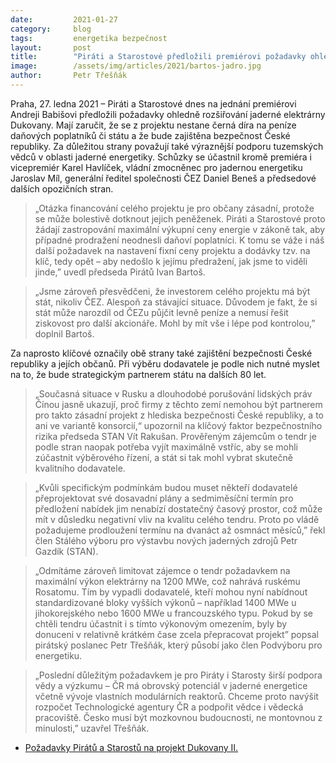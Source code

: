 ```yaml
---
date:         2021-01-27 
category:     blog
tags:         energetika bezpečnost
layout:       post
title:        "Piráti a Starostové předložili premiérovi požadavky ohledně rozšiřování Dukovan. Chtějí chránit peněženky občanů, bezpečnost země a lepší podporu vědců"
image:        /assets/img/articles/2021/bartos-jadro.jpg
author:       Petr Třešňák
---
```



Praha, 27. ledna 2021 – Piráti a Starostové dnes na jednání premiérovi Andreji Babišovi předložili požadavky ohledně rozšiřování jaderné elektrárny Dukovany. Mají zaručit, že se z projektu nestane černá díra na peníze daňových poplatníků či státu a že bude zajištěna bezpečnost České republiky. Za důležitou strany považují také výraznější podporu tuzemských vědců v oblasti jaderné energetiky. Schůzky se účastnil kromě premiéra i vicepremiér Karel Havlíček, vládní zmocněnec pro jadernou energetiku Jaroslav Míl, generální ředitel společnosti ČEZ Daniel Beneš a předsedové dalších opozičních stran.

> „Otázka financování celého projektu je pro občany zásadní, protože se může bolestivě dotknout jejich peněženek. Piráti a Starostové proto žádají zastropování maximální výkupní ceny energie v zákoně tak, aby případné prodražení neodnesli daňoví poplatníci. K tomu se váže i náš další požadavek na nastavení fixní ceny projektu a dodávky tzv. na klíč, tedy opět – aby nedošlo k jejímu předražení, jak jsme to viděli jinde,” uvedl předseda Pirátů Ivan Bartoš. 

> „Jsme zároveň přesvědčeni, že investorem celého projektu má být stát, nikoliv ČEZ. Alespoň za stávající situace. Důvodem je fakt, že si stát může narozdíl od ČEZu půjčit levně peníze a nemusí řešit ziskovost pro další akcionáře. Mohl by mít vše i lépe pod kontrolou,” doplnil Bartoš. 

Za naprosto klíčové označily obě strany také zajištění bezpečnosti České republiky a jejích občanů. Při výběru dodavatele je podle nich nutné myslet na to, že bude strategickým partnerem státu na dalších 80 let. 

> „Současná situace v Rusku a dlouhodobé porušování lidských práv Čínou jasně ukazují, proč firmy z těchto zemí nemohou být partnerem pro takto zásadní projekt z hlediska bezpečnosti České republiky, a to ani ve variantě konsorcií,“ upozornil na klíčový faktor bezpečnostního rizika předseda STAN Vít Rakušan. Prověřeným zájemcům o tendr je podle stran naopak potřeba vyjít maximálně vstříc, aby se mohli zúčastnit výběrového řízení, a stát si tak mohl vybrat skutečně kvalitního dodavatele.

> „Kvůli specifickým podmínkám budou muset někteří dodavatelé přeprojektovat své dosavadní plány a sedmiměsíční termín pro předložení nabídek jim nenabízí dostatečný časový prostor, což může mít v důsledku negativní vliv na kvalitu celého tendru. Proto po vládě požadujeme prodloužení termínu na dvanáct až osmnáct měsíců,” řekl člen Stálého výboru pro výstavbu nových jaderných zdrojů Petr Gazdík (STAN).

> „Odmítáme zároveň limitovat zájemce o tendr požadavkem na maximální výkon elektrárny na 1200 MWe, což nahrává ruskému Rosatomu. Tím by vypadli dodavatelé, kteří mohou nyní nabídnout standardizované bloky vyšších výkonů – například 1400 MWe u jihokorejského nebo 1600 MWe u francouzského typu. Pokud by se chtěli tendru účastnit i s tímto výkonovým omezením, byly by donuceni v relativně krátkém čase zcela přepracovat projekt” popsal pirátský poslanec Petr Třešňák, který působí jako člen Podvýboru pro energetiku.

> „Poslední důležitým požadavkem je pro Piráty i Starosty širší podpora vědy a výzkumu – ČR má obrovský potenciál v jaderné energetice včetně vývoje vlastních modulárních reaktorů. Chceme proto navýšit rozpočet Technologické agentury ČR a podpořit vědce i vědecká pracoviště. Česko musí být mozkovnou budoucnosti, ne montovnou z minulosti,” uzavřel Třešňák.

* [Požadavky Pirátů a Starostů na projekt Dukovany II.](https://www.pirati.cz/assets/pdf/Piráti-Starostové-požadavky-Dukovany.pdf)
